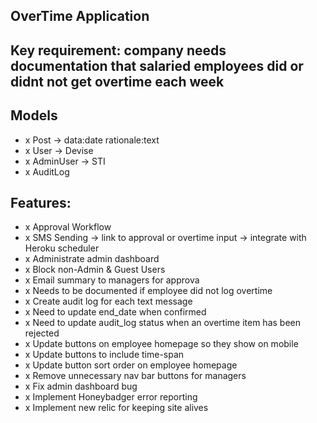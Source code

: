 ## OverTime Application

## Key requirement: company needs documentation that salaried employees did or didnt not get overtime each week

## Models
- x Post -> data:date rationale:text
- x User -> Devise
- x AdminUser -> STI
- x AuditLog

## Features:
- x Approval Workflow
- x SMS Sending -> link to approval or overtime input -> integrate with Heroku scheduler
- x Administrate admin dashboard
- x Block non-Admin & Guest Users
- x Email summary to managers for approva
- x Needs to be documented if employee did not log overtime
- x Create audit log for each text message
- x Need to update end_date when confirmed
- x Need to update audit_log status when an overtime item has been rejected
- x Update buttons on employee homepage so they show on mobile
- x Update buttons to include time-span
- x Update button sort order on employee homepage
- x Remove unnecessary nav bar buttons for managers
- x Fix admin dashboard bug
- x Implement Honeybadger error reporting
- x Implement new relic for keeping site alives
